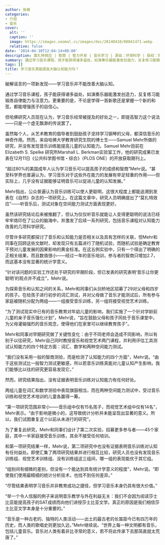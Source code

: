 ```yaml
---
author: 张楠
categories:
- 介绍
- 音乐
cover:
  alt: ''
  caption: ''
  image: https://images.soomal.cc/images/doc/20140410/00041471.webp
  relative: false
date: '2014-04-10T12:04:14+08:00'
description: 莫扎特效应 | 智商 | 智力开发 | 音乐学习 | 源自：环球科学 | 版权：转载 |  平均/总评分：09.75/39
summary: 通过学习音乐课程，孩子能获得诸多益处，如演奏乐器能激发创造力，反复练习能锻炼自律能力与注意力。更重要的是，不论是学得一首新歌还是掌握一个新的和弦，都能增强孩子的自信心。但哈佛研究人员现在认为，学习音乐经常被提及的好处之一，即提高智力这个说法――只是一个虚无飘渺的传说罢了……
tags: []
title: 学习音乐真能提高大脑认知能力吗？
---
```


破解谣言的一项新发现――学习音乐并不能改善大脑认知。

通过学习音乐课程，孩子能获得诸多益处，如演奏乐器能激发创造力，反复练习能锻炼自律能力与注意力。更重要的是，不论是学得一首新歌还是掌握一个新的和弦，都能增强孩子的自信心。

但哈佛研究人员现在认为，学习音乐经常被提及的好处之一，即提高智力这个说法――只是一个虚无飘渺的传说罢了。

虽然每个人，从艺术教育的倡导者到鼓励孩子坚持学习钢琴的父母，都深信音乐的神奇作用。然而，来自哈佛大学教育研究生院的博士生――Samuel Mehr所做的研究，并没有发现音乐训练能提高儿童的认知能力。Samuel Mehr目前在Elizabeth S. Spelke 研究所Marshall L. Berkman实验室工作，他的研究成果已发表在12月11日《公共科学图书馆・综合》（PLOS ONE）的开放获取期刊上。

“超过80%的美国成年人认为学习音乐可以提高孩子的成绩和智商”Mehr说。“甚至科学界也普遍认为，学习音乐对于这些外在能力的发展有举足轻重的作用――但实际上，几乎没有证据能够证明音乐可以促进儿童的认知发展。”

Mehr指出，公众普遍认为音乐训练可以使人更聪明，这很大程度上都能追溯到发表在《自然》杂志的一项研究上。在这篇文章中，研究人员明确提出了“莫扎特效应”――听音乐后，测试对象在空间能力测试方面表现更好。

虽然该研究结论后来被推翻了，但认为仅仅听音乐就能让人变得更聪明的说法已经牢牢烙印在了公众的脑海中，并激发了后续一系列研究，包括音乐课程对认知能力改善的几项科学研究。

尽管许多研究都探讨了音乐和认知能力是否相关以及具有怎样的关联，但Mehr和同事在回顾这些文献时，却发现只有五篇进行了随机试验，而随机试验是确定教育干预对儿童发展的因果影响的黄金标准。在这五例实验中，只有一个得出了明确的正相关结果，而且数值很小――经过一年的音乐培训，参与者的智商只增加2.7，而这基本没有显著的统计学意义。

“针对该问题的实验工作还处于研究的早期阶段，但已发表的研究表明‘音乐让你更聪明’的观点并不成立”，Mehr说。

为探索音乐和认知之间的关系，Mehr和同事们从剑桥地区招募了29对父母和四岁的孩子。在给孩子进行初步的词汇测试，并对父母做了音乐才能测试后，所有参与家庭被随机分配为两组――一组接受音乐训练，另一组将接受视觉艺术训练。

“为了测试现实中已有的音乐教育对年幼儿童的影响，我们实施了一个针对学龄前儿童的亲子音乐强化计划”，Mehr说，“旨在鼓励父母和孩子同处于音乐课堂中，为父母灌输强烈的音乐观念，使得他们在家里可以继续教育孩子”。

Mehr和同事对早期研究做了关键性变化：由于不同老师会造成不同影响，所以有别于以往研究，Mehr自己同时教授音乐和视觉艺术两门课程，并利用评估工具测试认知能力的四个特定方面：词汇、数学和两种空间能力测试。

“我们没有采用一般的智商测验，而是检测了认知能力的四个方面”，Mehr说。“由于这些测试比一般智力测试更敏感，所以若音乐训练真能对儿童认知产生影响，我们能够比以往的研究更容易发现它，”

然而，研究结果指出，没有证据表明音乐训练对认知能力有任何好处。

两组儿童在词汇和数学测验中表现旗鼓相当，而在两种空间能力测试中，受过音乐训练和视觉艺术培训的儿童各赢得一筹。

“第一项研究范围非常小――音乐组中仅有15名孩子，而视觉艺术组中仅有14名”，Mehr表示。“由于影响是微小的，这导致统计分析并未能呈现出显著的意义。所以，我们试图重复这个以前从未进行的研究”。

为了重复此研究，Mehr和同事们设计了第二次实验，招募更多参与者――45个家庭，其中一半家庭接受音乐训练，其余不接受任何培训。

和第一项研究结果一样，Mehr说，第二项研究中也没有证据表明音乐训练对认知有任何益处。即使汇集了两项研究结果并进行相互比较，研究人员也没有发现音乐训练组、视觉艺术训练组、没有训练组这三组间，哪一组的表现能优于其它组。

“组别间有细微的差别，但没有一个能达到具有统计学意义的程度”，Mehr说。“即使我们使用最精细的统计分析技术，也找不到任何差异。”

“尽管结果表明学习音乐并非教育成功之捷径，但学习音乐本身仍具有很大价值。”

“举一个令人信服的例子来说明音乐教学与外在利益无关：我们不会因为阅读莎士比亚能提高孩子的SAT成绩而向他们讲授莎士比亚文学。真正的原因是我们相信莎士比亚文学本身是十分重要的。”

“音乐是一种古老的、独特的人类活动――出土的最古老的长笛距今已有四万年的历史，而人类的歌唱史则更加久远，”Mehr继续说。“世界上每一种文明都有音乐，包括儿童音乐。音乐对人类有着非比寻常的意义，若不将此传承下去那简直就太荒唐了。”